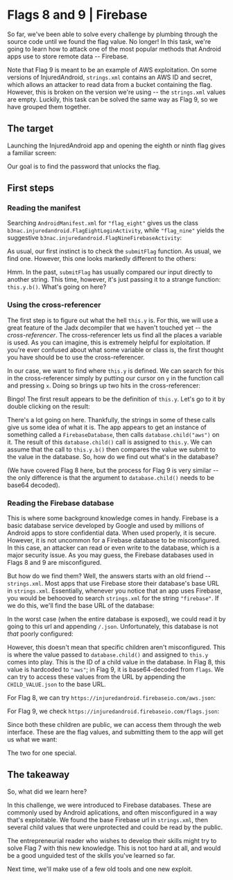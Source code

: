 # Flags 8 and 9 | Firebase
So far, we've been able to solve every challenge by plumbing through the source code until we found the flag value. No longer! In this task, we're going
to learn how to attack one of the most popular methods that Android apps use to store remote data -- Firebase.

Note that Flag 9 is meant to be an example of AWS exploitation. On some versions of InjuredAndroid, `strings.xml` contains an AWS ID and secret,
which allows an attacker to read data from a bucket containing the flag. However, this is broken on the version we're using -- the `strings.xml` values
are empty. Luckily, this task can be solved the same way as Flag 9, so we have grouped them together.

## The target

Launching the InjuredAndroid app and opening the eighth or ninth flag gives a familiar screen:


Our goal is to find the password that unlocks the flag.

## First steps

### Reading the manifest

Searching `AndroidManifest.xml` for `"flag_eight"` gives us the class `b3nac.injuredandroid.FlagEightLoginActivity`, while `"flag_nine"` yields the suggestive
`b3nac.injuredandroid.FlagNineFirebaseActivity`:


As usual, our first instinct is to check the `submitFlag` function. As usual, we find one. However, this one looks markedly different to the others:


Hmm. In the past, `submitFlag` has usually compared our input directly to another string. This time, however, it's just passing it to a strange function:
`this.y.b()`. What's going on here?

### Using the cross-referencer

The first step is to figure out what the hell `this.y` is. For this, we will use a great feature of the Jadx decompiler that we haven't touched yet --
the *cross-referencer*. The cross-referencer lets us find all the places a variable is used. As you can imagine, this is extremely helpful for exploitation.
If you're ever confused about what some variable or class is, the first thought you have should be to use the cross-referencer.

In our case, we want to find where `this.y` is defined. We can search for this in the cross-referencer simply by putting our cursor on `y` in the function call
and pressing `x`. Doing so brings up two hits in the cross-referencer:


Bingo! The first result appears to be the definition of `this.y`. Let's go to it by double clicking on the result:


There's a lot going on here. Thankfully, the strings in some of these calls give us some idea of what it is. The app appears to get an instance of something
called a `FirebaseDatabase`, then calls `database.child("aws")` on it. The result of this `database.child()` call is assigned to `this.y`. We can assume
that the call to `this.y.b()` then compares the value we submit to the value in the database. So, how do we find out what's in the database?

(We have covered Flag 8 here, but the process for Flag 9 is very similar -- the only difference is that the argument to `database.child()` needs to be
base64 decoded).

### Reading the Firebase database

This is where some background knowledge comes in handy. Firebase is a basic database service developed by Google and used by millions of Android apps
to store confidential data. When used properly, it is secure. However, it is not uncommon for a Firebase database to be misconfigured. In this case,
an attacker can read or even write to the database, which is a major security issue. As you may guess, the Firebase databases used in Flags 8 and 9
are misconfigured.

But how do we find them? Well, the answers starts with an old friend -- `strings.xml`. Most apps that use Firebase store their database's base URL
in `strings.xml`. Essentially, whenever you notice that an app uses Firebase, you would be behooved to search `strings.xml` for the string `"firebase"`.
If we do this, we'll find the base URL of the database:


In the worst case (when the entire database is exposed), we could read it by going to this url and appending `/.json`. Unfortunately, this database is not
*that* poorly configured:


However, this doesn't mean that specific children aren't misconfigured. This is where the value passed to `database.child()` and assigned to `this.y`
comes into play. This is the ID of a child value in the database. In Flag 8, this value is hardcoded to `"aws"`; in Flag 9, it is base64-decoded from
`flags`. We can try to access these values from the URL by appending the `CHILD_VALUE.json` to the base URL.

For Flag 8, we can try `https://injuredandroid.firebaseio.com/aws.json`:


For Flag 9, we check `https://injuredandroid.firebaseio.com/flags.json`:


Since both these children are public, we can access them through the web interface. These are the flag values, and submitting them to the app
will get us what we want:


The two for one special.

## The takeaway

So, what did we learn here?

In this challenge, we were introduced to Firebase databases. These are commonly used by Android aplications, and often misconfigured in a way that's
exploitable. We found the base Firebase url in `strings.xml`, then several child values that were unprotected and could be read by the public.

The entrepreneurial reader who wishes to develop their skills might try to solve Flag 7 with this new knowledge. This is not too hard at all, and would be
a good unguided test of the skills you've learned so far.

Next time, we'll make use of a few old tools and one new exploit.
